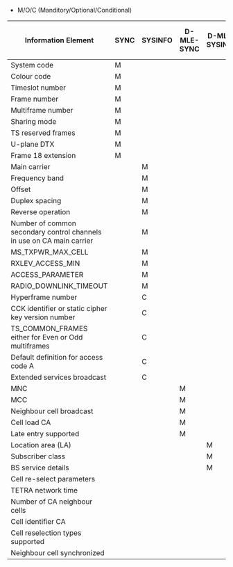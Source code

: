 
- M/O/C (Manditory/Optional/Conditional)

| Information Element | SYNC | SYSINFO | D-MLE-SYNC | D-MLE-SYSINFO | D-NWRK-BROADCAST | Neighbour cell information for CA |
| --- | --- | --- | --- | --- | --- | --- |
| System code | M | | | | |
| Colour code | M | | | | |
| Timeslot number | M | | | | |
| Frame number | M | | | | |
| Multiframe number | M | | | | |
| Sharing mode | M | | | | |
| TS reserved frames | M | | | | |
| U-plane DTX | M | | | | |
| Frame 18 extension | M | | | | |
| Main carrier | | M | | | | M |
| Frequency band | | M | | | | O |
| Offset | | M | | | | O |
| Duplex spacing | | M | | | | O |
| Reverse operation | | M | | | | O |
| Number of common secondary control channels in use on CA main carrier | | M | | | |
| MS_TXPWR_MAX_CELL | | M | | | |
| RXLEV_ACCESS_MIN | | M | | | |
| ACCESS_PARAMETER | | M | | | |
| RADIO_DOWNLINK_TIMEOUT | | M | | | |
| Hyperframe number | | C | | | |
| CCK identifier or static cipher key version number | | C | | | |
| TS_COMMON_FRAMES either for Even or Odd multiframes | | C | | | |
| Default definition for access code A | | C | | | |
| Extended services broadcast | | C | | | |
| MNC | | | M | | | O |
| MCC | | | M | | | O |
| Neighbour cell broadcast | | | M | | |
| Cell load CA | | | M | | M | M |
| Late entry supported | | | M | | |
| Location area (LA) | | | | M | | O |
| Subscriber class | | | | M | | O |
| BS service details | | | | M | | O |
| Cell re-select parameters | | | | | M |
| TETRA network time | | | | | O |
| Number of CA neighbour cells | | | | | O |
| Cell identifier CA | | | | | | M |
| Cell reselection types supported | | | | | | M |
| Neighbour cell synchronized | | | | | | M |
